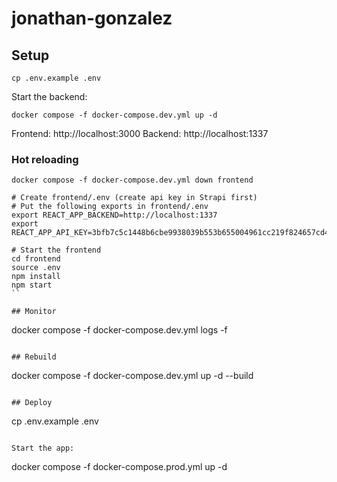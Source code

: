 # jonathan-gonzalez

## Setup

```
cp .env.example .env
```

Start the backend:

```
docker compose -f docker-compose.dev.yml up -d
```

Frontend: http://localhost:3000
Backend: http://localhost:1337

### Hot reloading

```
docker compose -f docker-compose.dev.yml down frontend

# Create frontend/.env (create api key in Strapi first)
# Put the following exports in frontend/.env
export REACT_APP_BACKEND=http://localhost:1337
export REACT_APP_API_KEY=3bfb7c5c1448b6cbe9938039b553b655004961cc219f824657cd4345bcab1384e1eb42830cb17106a9ba6f04890e46fbbccc3753a86ca7a333bb7fc4e12cdc74e2823fbcc26a0be6bca2af9771ad3194d2582384b00bc169db6d4172d17fe8bcb39e859050342e3d60c5d054bee16da103a0ee3ca2536b3d8cc961fb27e18a7c

# Start the frontend
cd frontend
source .env
npm install
npm start
``

## Monitor

```
docker compose -f docker-compose.dev.yml logs -f
```

## Rebuild

```
docker compose -f docker-compose.dev.yml up -d --build
```

## Deploy

```
cp .env.example .env
```

Start the app:

```
docker compose -f docker-compose.prod.yml up -d
```
